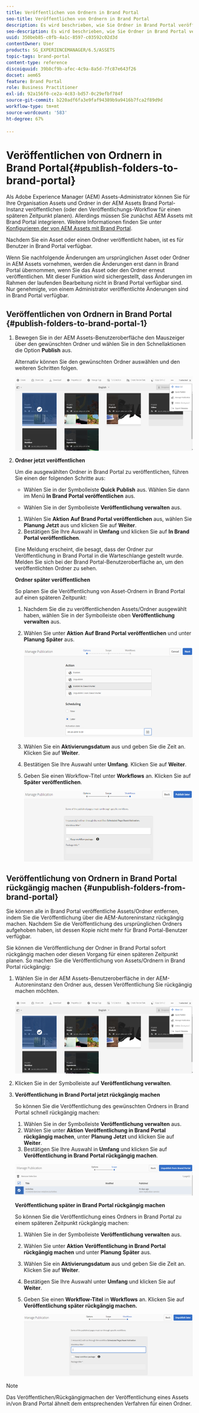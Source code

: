 ```yaml
---
title: Veröffentlichen von Ordnern in Brand Portal
seo-title: Veröffentlichen von Ordnern in Brand Portal
description: Es wird beschrieben, wie Sie Ordner in Brand Portal veröffentlichen und die Veröffentlichung aufheben.
seo-description: Es wird beschrieben, wie Sie Ordner in Brand Portal veröffentlichen und die Veröffentlichung aufheben.
uuid: 350beb85-c0fb-4a1c-8597-c03592c02d3d
contentOwner: User
products: SG_EXPERIENCEMANAGER/6.5/ASSETS
topic-tags: brand-portal
content-type: reference
discoiquuid: 39b8cf9b-afec-4c9a-8a5d-7fc87e643f26
docset: aem65
feature: Brand Portal
role: Business Practitioner
exl-id: 92a156f0-ce2a-4c83-bd57-0c29efbf784f
source-git-commit: b220adf6fa3e9faf94389b9a9416b7fca2f89d9d
workflow-type: tm+mt
source-wordcount: '583'
ht-degree: 67%

---
```


# Veröffentlichen von Ordnern in Brand Portal{#publish-folders-to-brand-portal}

Als Adobe Experience Manager (AEM) Assets-Administrator können Sie für Ihre Organisation Assets und Ordner in der AEM Assets Brand Portal-Instanz veröffentlichen (oder den Veröffentlichungs-Workflow für einen späteren Zeitpunkt planen). Allerdings müssen Sie zunächst AEM Assets mit Brand Portal integrieren. Weitere Informationen finden Sie unter [Konfigurieren der von AEM Assets mit Brand Portal](/help/assets/configure-aem-assets-with-brand-portal.md).

Nachdem Sie ein Asset oder einen Ordner veröffentlicht haben, ist es für Benutzer in Brand Portal verfügbar.

Wenn Sie nachfolgende Änderungen am ursprünglichen Asset oder Ordner in AEM Assets vornehmen, werden die Änderungen erst dann in Brand Portal übernommen, wenn Sie das Asset oder den Ordner erneut veröffentlichen. Mit dieser Funktion wird sichergestellt, dass Änderungen im Rahmen der laufenden Bearbeitung nicht in Brand Portal verfügbar sind. Nur genehmigte, von einem Administrator veröffentlichte Änderungen sind in Brand Portal verfügbar.

## Veröffentlichen von Ordnern in Brand Portal {#publish-folders-to-brand-portal-1}

1. Bewegen Sie in der AEM Assets-Benutzeroberfläche den Mauszeiger über den gewünschten Ordner und wählen Sie in den Schnellaktionen die Option **Publish** aus.

   Alternativ können Sie den gewünschten Ordner auswählen und den weiteren Schritten folgen.

   ![publish2bp](assets/publish2bp.png)

1. **Ordner jetzt veröffentlichen** 

   Um die ausgewählten Ordner in Brand Portal zu veröffentlichen, führen Sie einen der folgenden Schritte aus:

   * Wählen Sie in der Symbolleiste **Quick Publish** aus. Wählen Sie dann im Menü **In Brand Portal veröffentlichen** aus.

   * Wählen Sie in der Symbolleiste **Veröffentlichung verwalten** aus.
   1. Wählen Sie **Aktion** **Auf Brand Portal veröffentlichen** aus, wählen Sie **Planung** **Jetzt** aus und klicken Sie auf **Weiter**.
   1. Bestätigen Sie Ihre Auswahl in **Umfang** und klicken Sie auf **In Brand Portal veröffentlichen**.

   Eine Meldung erscheint, die besagt, dass der Ordner zur Veröffentlichung in Brand Portal in die Warteschlange gestellt wurde. Melden Sie sich bei der Brand Portal-Benutzeroberfläche an, um den veröffentlichten Ordner zu sehen.

   **Ordner später veröffentlichen**

   So planen Sie die Veröffentlichung von Asset-Ordnern in Brand Portal auf einen späteren Zeitpunkt:

   1. Nachdem Sie die zu veröffentlichenden Assets/Ordner ausgewählt haben, wählen Sie in der Symbolleiste oben **Veröffentlichung verwalten** aus.
   1. Wählen Sie unter **Aktion** **Auf Brand Portal veröffentlichen** und unter **Planung** **Später** aus.

      ![publishlaterbp](assets/publishlaterbp.png)

   1. Wählen Sie ein **Aktivierungsdatum** aus und geben Sie die Zeit an. Klicken Sie auf **Weiter**.
   1. Bestätigen Sie Ihre Auswahl unter **Umfang**. Klicken Sie auf **Weiter**.
   1. Geben Sie einen Workflow-Titel unter **Workflows** an. Klicken Sie auf **Später veröffentlichen**.

      ![manageschedulepub](assets/manageschedulepub.png)



## Veröffentlichung von Ordnern in Brand Portal rückgängig machen {#unpublish-folders-from-brand-portal}

Sie können alle in Brand Portal veröffentliche Assets/Ordner entfernen, indem Sie die Veröffentlichung über die AEM-Autoreninstanz rückgängig machen. Nachdem Sie die Veröffentlichung des ursprünglichen Ordners aufgehoben haben, ist dessen Kopie nicht mehr für Brand Portal-Benutzer verfügbar.

Sie können die Veröffentlichung der Ordner in Brand Portal sofort rückgängig machen oder diesen Vorgang für einen späteren Zeitpunkt planen. So machen Sie die Veröffentlichung von Assets/Ordnern in Brand Portal rückgängig:

1. Wählen Sie in der AEM Assets-Benutzeroberfläche in der AEM-Autoreninstanz den Ordner aus, dessen Veröffentlichung Sie rückgängig machen möchten.

   ![publish2bp-1](assets/publish2bp.png)

1. Klicken Sie in der Symbolleiste auf **Veröffentlichung verwalten**.

1. **Veröffentlichung in Brand Portal jetzt rückgängig machen**

   So können Sie die Veröffentlichung des gewünschten Ordners in Brand Portal schnell rückgängig machen:

   1. Wählen Sie in der Symbolleiste **Veröffentlichung verwalten** aus.
   1. Wählen Sie unter **Aktion** **Veröffentlichung in Brand Portal rückgängig machen**, unter **Planung** **Jetzt** und klicken Sie auf **Weiter**.
   1. Bestätigen Sie Ihre Auswahl in **Umfang** und klicken Sie auf **Veröffentlichung in Brand Portal rückgängig machen**.

   ![confirm-unpublish](assets/confirm-unpublish.png)

   **Veröffentlichung später in Brand Portal rückgängig machen**

   So können Sie die Veröffentlichung eines Ordners in Brand Portal zu einem späteren Zeitpunkt rückgängig machen:

   1. Wählen Sie in der Symbolleiste **Veröffentlichung verwalten** aus.
   1. Wählen Sie unter **Aktion** **Veröffentlichung in Brand Portal rückgängig machen** und unter **Planung** **Später** aus.
   1. Wählen Sie ein **Aktivierungsdatum** aus und geben Sie die Zeit an. Klicken Sie auf **Weiter**.
   1. Bestätigen Sie Ihre Auswahl unter **Umfang** und klicken Sie auf **Weiter**.
   1. Geben Sie einen **Workflow-Titel** in **Workflows** an. Klicken Sie auf **Veröffentlichung später rückgängig machen.**

      ![unpublishworkflows](assets/unpublishworkflows.png)


>[!NOTE]
>
>Das Veröffentlichen/Rückgängigmachen der Veröffentlichung eines Assets in/von Brand Portal ähnelt dem entsprechenden Verfahren für einen Ordner.
